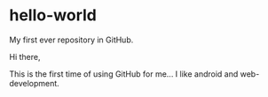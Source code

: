 # hello-world
My first ever repository in GitHub.

Hi there,

This is the first time of using GitHub for me...
I like android and web-development.
